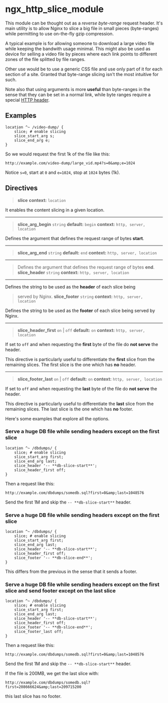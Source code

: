 # ngx_http_slice_module

This module can be thought out as a _reverse byte-range_ request header. It's main utility is to allow Nginx to slice a big file in small pieces (byte-ranges) while permitting to use on-the-fly gzip compression.

A typical example is for allowing someone to download a large video file while keeping the bandwith usage minimal. This might also be used as device for selling a video file by pieces where each link points to different zones of the file splitted by file ranges.

Other use would be to use a generic CSS file and use only part of it for each section of a site. Granted that byte-range slicing isn't the most intuitive for such.

Note also that using arguments is more **useful** than byte-ranges in the sense that they can be set in a normal link, while byte ranges require a special [HTTP header](https://en.wikipedia.org/wiki/Byte_serving).

## Examples

```
location ^~ /video-dump/ {
    slice; # enable slicing
    slice_start_arg s;
    slice_end_arg e;
}

```

So we would request the first 1k of the file like this:

`http://example.com/video-dump/large_vid.mp4?s=0&amp;e=1024`


Notice `s=0`, start at `0` and `e=1024`, stop at `1024` bytes (1k).

## Directives

> 
> **slice**
> **context:** `location`

It enables the content slicing in a given location.

---

> **slice_arg_begin** `string`
> **default:** `begin`
> **context:** `http, server, location`

Defines the argument that defines the request range of bytes **start**.

---

> **slice_arg_end** `string`
> **default:** `end`
> **context:** `http, server, location`

---

> Defines the argument that defines the request range of bytes **end**.
> **slice_header** `string`
> **context:** `http, server, location`


---
Defines the string to be used as the **header** of each slice being
> served by Nginx.
> **slice_footer** `string`
> **context:** `http, server, location`

Defines the string to be used as the **footer** of each slice being
served by Nginx.

---

> **slice_header_first** `on` | `off`
> **default:** `on`
> **context:** `http, server, location`

If set to `off` and when requesting the **first** byte of the file do **not
serve** the header.

This directive is particularly useful to differentiate the **first**
slice from the remaining slices. The first slice is the one which has
**no** header.

---

> **slice_footer_last** `on` |  `off`
> **default:** `on`
> **context:** `http, server, location`

If set to `off` and when requesting the **last** byte of the file do **not
serve** the header.

This directive is particularly useful to differentiate the **last**
slice from the remaining slices. The last slice is the one which has
**no** footer.

Here's some examples that explore all the options.

### Serve a huge DB file while sending headers except on the first slice


```
location ^~ /dbdumps/ {
    slice; # enable slicing
    slice_start_arg first;
    slice_end_arg last;
    slice_header '-- **db-slice-start**';
    slice_header_first off;
}
```

Then a request like this:


```
http://example.com/dbdumps/somedb.sql?first=0&amp;last=1048576

```

Send the first 1M and skip the `-- **db-slice-start**` header.

### Serve a huge DB file while sending headers except on the first slice


```
location ^~ /dbdumps/ {
    slice; # enable slicing
    slice_start_arg first;
    slice_end_arg last;
    slice_header '-- **db-slice-start**';
    slice_header_first off;
    slice_footer '-- **db-slice-end**';
}

```

This differs from the previous in the sense that it sends a footer.

### Serve a huge DB file while sending headers except on the first slice and send footer except on the last slice


```
location ^~ /dbdumps/ {
    slice; # enable slicing
    slice_start_arg first;
    slice_end_arg last;
    slice_header '-- **db-slice-start**';
    slice_header_first off;
    slice_footer '-- **db-slice-end**';
    slice_footer_last off;
}

```

Then a request like this:



`http://example.com/dbdumps/somedb.sql?first=0&amp;last=1048576`

Send the first 1M and skip the `-- **db-slice-start**` header.

If the file is 200MB, we get the last slice with:


`http://example.com/dbdumps/somedb.sql?first=208666624&amp;last=209715200`

this last slice has no footer.

